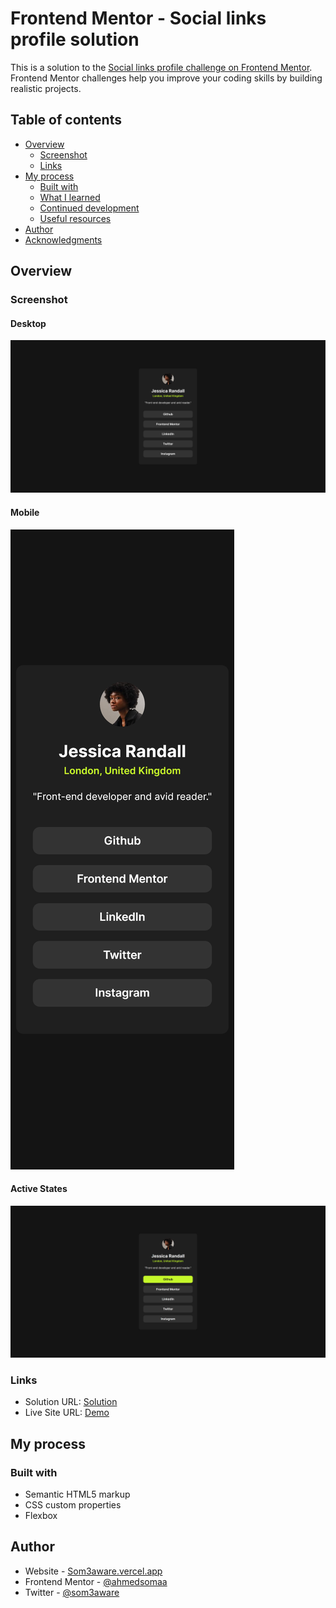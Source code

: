 # Frontend Mentor - Social links profile solution

This is a solution to the [Social links profile challenge on Frontend Mentor](https://www.frontendmentor.io/challenges/social-links-profile-UG32l9m6dQ). Frontend Mentor challenges help you improve your coding skills by building realistic projects.

## Table of contents

- [Overview](#overview)
  - [Screenshot](#screenshot)
  - [Links](#links)
- [My process](#my-process)
  - [Built with](#built-with)
  - [What I learned](#what-i-learned)
  - [Continued development](#continued-development)
  - [Useful resources](#useful-resources)
- [Author](#author)
- [Acknowledgments](#acknowledgments)

## Overview

### Screenshot

#### Desktop

![Desktop Screenshot](./img/desktop-screenshot.png)

#### Mobile

![Mobile Screenshot](./img/mobile-screenshot.png)

#### Active States

![Active States](./img/active-states-screenshot.png)

### Links

- Solution URL: [Solution](https://github.com/ahmedsomaa/frontendmentor-challenges/tree/main/src/newbie/social-links-profile)
- Live Site URL: [Demo](https://ahmedsomaa.github.io/frontendmentor-challenges/src/newbie/social-links-profile/)

## My process

### Built with

- Semantic HTML5 markup
- CSS custom properties
- Flexbox

## Author

- Website - [Som3aware.vercel.app](https://som3aware.vercel.app)
- Frontend Mentor - [@ahmedsomaa](https://www.frontendmentor.io/profile/ahmedsomaa)
- Twitter - [@som3aware](https://www.x.com/som3aware)
